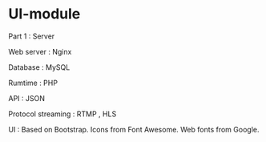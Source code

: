 UI-module
=========

Part 1 : Server

Web server : Nginx

Database : MySQL

Rumtime : PHP

API : JSON

Protocol streaming : RTMP , HLS


UI : Based on Bootstrap. Icons from Font Awesome. Web fonts from Google.

